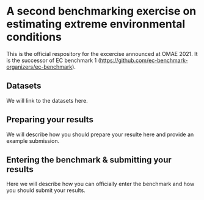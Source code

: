 # A second benchmarking exercise on estimating extreme environmental conditions
This is the official respository for the excercise announced at OMAE 2021. 
It is the successor of EC benchmark 1 (https://github.com/ec-benchmark-organizers/ec-benchmark).
## Datasets
We will link to the datasets here.
## Preparing your results
We will describe how you should prepare your resulte here and provide an example submission.
## Entering the benchmark & submitting your results
Here we will describe how you can officially enter the benchmark and how you should submit your results.
